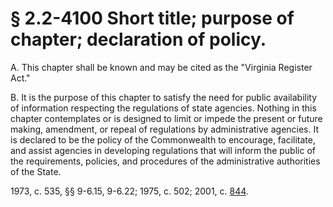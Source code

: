 # § 2.2-4100 Short title; purpose of chapter; declaration of policy.

<p>A. This chapter shall be known and may be cited as the "Virginia Register Act."</p><p>B. It is the purpose of this chapter to satisfy the need for public availability of information respecting the regulations of state agencies. Nothing in this chapter contemplates or is designed to limit or impede the present or future making, amendment, or repeal of regulations by administrative agencies. It is declared to be the policy of the Commonwealth to encourage, facilitate, and assist agencies in developing regulations that will inform the public of the requirements, policies, and procedures of the administrative authorities of the State.</p><p>1973, c. 535, §§ 9-6.15, 9-6.22; 1975, c. 502; 2001, c. <a href='http://lis.virginia.gov/cgi-bin/legp604.exe?011+ful+CHAP0844'>844</a>.</p>